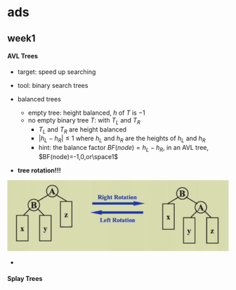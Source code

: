 # ads

## week1

#### AVL Trees

- target: speed up searching
- tool: binary search trees
- balanced trees

    - empty tree: height balanced, $h$ of $T$ is $-1$
    - no empty binary tree $T$: with $T_L$ and $T_R$
        - $T_L$ and $T_R$ are height balanced
        - $|h_L-h_R|\leqslant1$ where $h_L$ and $h_R$ are the heights of $h_L$ and $h_R$
        - hint: the balance factor $BF(node)=h_L-h_R$, in an AVL tree, $BF(node)=-1,0,or\space1$

- **tree rotation!!!**

![image-20230305125610316](image/ads/image-20230305125610316.png)

- 

#### Splay Trees